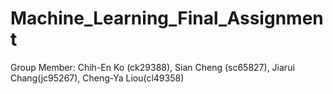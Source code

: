 # Machine_Learning_Final_Assignment

Group Member: Chih-En Ko (ck29388), Sian Cheng (sc65827), Jiarui Chang(jc95267), Cheng-Ya Liou(cl49358)
